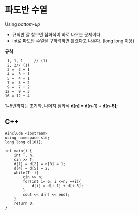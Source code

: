 # 파도반 수열
Using _bottom-up_

* 규칙만 잘 찾으면 점화식이 바로 나오는 문제이다.
* int로 파도반 수열을 구하려하면 틀렸다고 나온다. (long long 이용)

**규칙**
```
 1, 1, 1     // (1)
 2, 2// (1)
 3 =  2 + 1
 4 =  3 + 1
 5 =  4 + 1
 7 =  5 + 2
 9 =  7 + 2
12 =  9 + 3
16 = 12 + 4
```
1~5번까지는 초기화, 나머지 점화식
**d[n] = d[n-1] + d[n-5];**

## C++
```
#include <iostream>
using namespace std;
long long d[101];

int main() {
    int T, n;
    cin >> T;
    d[1] = d[2] = d[3] = 1;
    d[4] = d[5] = 2;
    while(T--){
        cin >> n;
        for(int i= 6; i <=n; ++i){
            d[i] = d[i-1] + d[i-5];
        }
        cout << d[n] << endl;
    }
    return 0;
}
